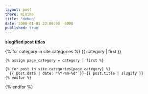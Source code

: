 ```yaml
---
layout: post
there: minima
title: "debug"
date: 2000-01-01 22:00:00 -0000
published: true
---
```



**slugified post titles**

{% for category in site.categories %}
    {{ category | first }}

    {% assign page_category = category | first %}

    {% for post in site.categories[page_category] %}
      {{ post.date | date: "%Y-%m-%d" }}-{{ post.title | slugify }}
    {% endfor %}

{% endfor %}
